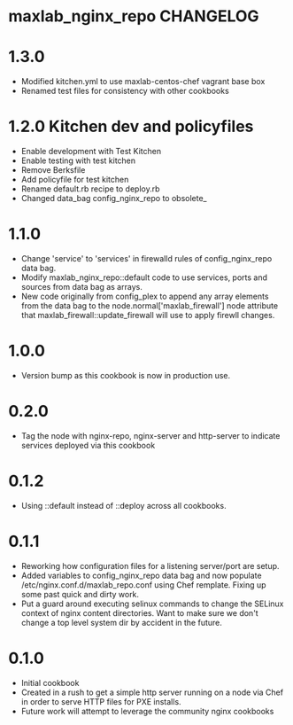 # maxlab_nginx_repo CHANGELOG

# 1.3.0

* Modified kitchen.yml to use maxlab-centos-chef vagrant base box
* Renamed test files for consistency with other cookbooks

# 1.2.0 Kitchen dev and policyfiles

* Enable development with Test Kitchen
* Enable testing with test kitchen
* Remove Berksfile
* Add policyfile for test kitchen
* Rename default.rb recipe to deploy.rb
* Changed data_bag config_nginx_repo to obsolete_

# 1.1.0

* Change 'service' to 'services' in firewalld rules of config_nginx_repo data bag.
* Modify maxlab_nginx_repo::default code to use services, ports and sources from data bag as arrays.
* New code originally from config_plex to append any array elements from the data bag to the node.normal['maxlab_firewall'] node attribute that maxlab_firewall::update_firewall will use to apply firewll changes.

# 1.0.0

* Version bump as this cookbook is now in production use.

# 0.2.0

* Tag the node with nginx-repo, nginx-server and http-server to indicate services deployed via this cookbook

# 0.1.2

* Using ::default instead of ::deploy across all cookbooks.

# 0.1.1

* Reworking how configuration files for a listening server/port are setup.
* Added variables to config_nginx_repo data bag and now populate /etc/nginx.conf.d/maxlab_repo.conf using Chef remplate.  Fixing up some past quick and dirty work.
* Put a guard around executing selinux commands to change the SELinux context of nginx content directories. Want to make sure we don't change a top level system dir by accident in the future.

# 0.1.0

* Initial cookbook
* Created in a rush to get a simple http server running on a node via Chef in order to serve HTTP files for PXE installs.
* Future work will attempt to leverage the community nginx cookbooks
